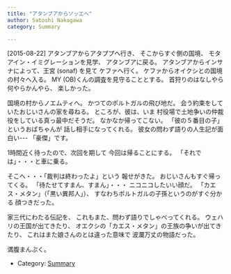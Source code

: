 ```yaml
---
title: "アタンブアからソッエへ"
author: Satoshi Nakagawa
category: Summary

---
```


[2015-08-22]  アタンブアからアタププへ行き、
そこからすぐ側の国境、
モタアイン・イミグレーションを見学、
アタンブアに戻る。
アタンブアからインサナによって、王宮 (sonaf) を見て
ケファへ行く。
ケファからオイクシとの国境の村々へ入る。
MY (OB)くんの調査を見守ることとする。
首狩りのはなしやら何やらかんやら、
楽しかった。

 国境の村からノエムティへ。
かつてのポルトガルの飛び地だ。
会う約束をしていたおじいさんの家を尋ねる。
ところが、彼は、いま
村役場で土地争いの仲裁役をしている真っ最中だそうだ。
なかなか帰ってこない。
「彼の５番目の子」というおばちゃんが
話し相手になってくれる。
彼女の問わず語りの人生記が面白い---
「豪傑」です。

 1時間近く待ったので、次回を期して
今回は帰ることにする。
「それでは」・・・と車に乗る。

 そこへ・・・「裁判は終わったよ」という
報せがきた。
おじいさんもすぐ帰ってくる。
「待たせてすまん、すまん」・・・
ニコニコしたいい顔だ。
「カエス・メタン」（「黒い異邦人」）、
すなわちポルトガルの子孫というのがすぐ分かる
顔つきだった。

 家三代にわたる伝記を、
これもまた、問わず語りでしゃべってくれる。
ウェハリの王国が出てきたり、
オエクシの「カエス・メタン」の王族の争いが出てきたり、
これはまた娘さんのとは違った意味で
波瀾万丈の物語だった。

 満腹まんぷく。

- Category: [Summary](/categories.html#Summary)

